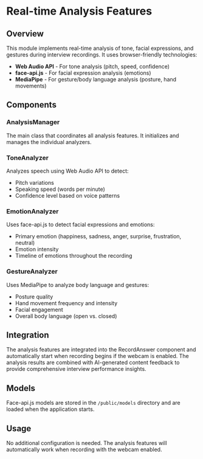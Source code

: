 # Real-time Analysis Features

## Overview
This module implements real-time analysis of tone, facial expressions, and gestures during interview recordings. It uses browser-friendly technologies:

- **Web Audio API** - For tone analysis (pitch, speed, confidence)
- **face-api.js** - For facial expression analysis (emotions)
- **MediaPipe** - For gesture/body language analysis (posture, hand movements)

## Components

### AnalysisManager
The main class that coordinates all analysis features. It initializes and manages the individual analyzers.

### ToneAnalyzer
Analyzes speech using Web Audio API to detect:
- Pitch variations
- Speaking speed (words per minute)
- Confidence level based on voice patterns

### EmotionAnalyzer
Uses face-api.js to detect facial expressions and emotions:
- Primary emotion (happiness, sadness, anger, surprise, frustration, neutral)
- Emotion intensity
- Timeline of emotions throughout the recording

### GestureAnalyzer
Uses MediaPipe to analyze body language and gestures:
- Posture quality
- Hand movement frequency and intensity
- Facial engagement
- Overall body language (open vs. closed)

## Integration
The analysis features are integrated into the RecordAnswer component and automatically start when recording begins if the webcam is enabled. The analysis results are combined with AI-generated content feedback to provide comprehensive interview performance insights.

## Models
Face-api.js models are stored in the `/public/models` directory and are loaded when the application starts.

## Usage
No additional configuration is needed. The analysis features will automatically work when recording with the webcam enabled.